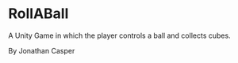 # RollABall

A Unity Game in which the player controls a ball and collects cubes.

By Jonathan Casper
